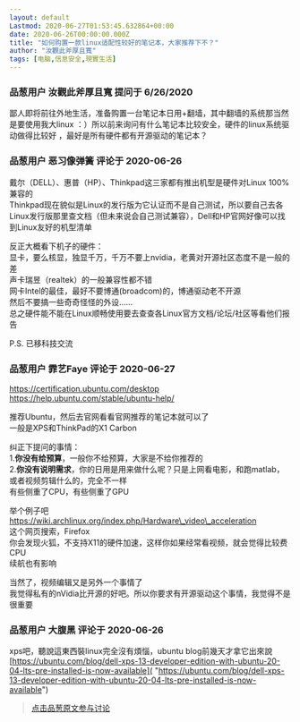 ```yaml
---
layout: default
Lastmod: 2020-06-27T01:53:45.632864+00:00
date: 2020-06-26T00:00:00.000Z
title: "如何购置一款linux适配性较好的笔记本，大家推荐下不？"
author: "汝觀此斧厚且寬"
tags: [电脑,信息安全,現實生活]
---
```



### 品葱用户 **汝觀此斧厚且寬** 提问于 6/26/2020
    
鄙人即将前往外地生活，准备购置一台笔记本日用+翻墙，其中翻墙的系统那当然是要使用我大linux ：）所以前来询问有什么笔记本比较安全，硬件的linux系统驱动做得比较好 ，最好是所有硬件都有开源驱动的笔记本？
    
                

### 品葱用户 **恶习像弹簧** 评论于 2020-06-26
        
戴尔（DELL）、惠普（HP）、Thinkpad这三家都有推出机型是硬件对Linux 100%兼容的  
Thinkpad现在貌似是Linux的发行版为它认证而不是自己测试，所以要自己去各Linux发行版那里查文档（但未来说会自己测试兼容），Dell和HP官网好像可以找到Linux友好的机型清单  
  
反正大概看下机子的硬件：  
显卡，要么核显，独显千万，千万不要上nvidia，老黄对开源社区态度不是一般的差  
声卡瑞昱（realtek）的一般兼容性都不错  
网卡Intel的最佳，最好不要博通(broadcom)的，博通驱动老不开源  
然后不要搞一些奇奇怪怪的外设……  
总之硬件能不能在Linux顺畅使用要去查查各Linux官方文档/论坛/社区等看他们报告  
  
P.S. 已移科技交流
        
                

### 品葱用户 **霏艺Faye** 评论于 2020-06-27
        
https://certification.ubuntu.com/desktop  
https://help.ubuntu.com/stable/ubuntu-help/  
  
推荐Ubuntu，然后去官网看看官网推荐的笔记本就可以了  
一般是XPS和ThinkPad的X1 Carbon  
  
纠正下提问的事情：  
1.**你没有给预算**，一般你不给预算，大家是不给你推荐的  
2.**你没有说明需求**，你的日用是用来做什么呢？只是上网看电影，和跑matlab，或者视频剪辑什么的，完全不一样  
有些侧重了CPU，有些侧重了GPU  
  
举个例子吧  
https://wiki.archlinux.org/index.php/Hardware\_video\_acceleration  
这个网页搜索，Firefox  
你会发现火狐，不支持X11的硬件加速，这样你如果经常看视频，就会觉得比较费CPU  
续航也有影响  
  
当然了，视频编辑又是另外一个事情了  
我觉得私有的nVidia比开源的好吧。所以你要求有开源驱动这个事情，我觉得不是很重要
        
                

### 品葱用户 **大腹黑** 评论于 2020-06-26
        
xps吧，聽說這東西裝linux完全沒有煩惱，ubuntu blog前幾天才拿它出來說  
[https://ubuntu.com/blog/dell-xps-13-developer-edition-with-ubuntu-20-04-lts-pre-installed-is-now-available]( "https://ubuntu.com/blog/dell-xps-13-developer-edition-with-ubuntu-20-04-lts-pre-installed-is-now-available")
        
                





> [点击品葱原文参与讨论](https://pincong.rocks/question/27726)


